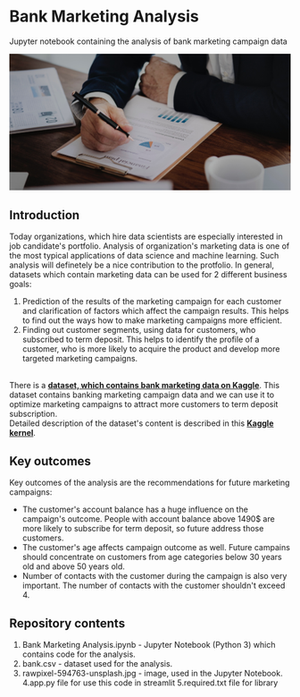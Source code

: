 # Bank Marketing Analysis
Jupyter notebook containing the analysis of bank marketing campaign data

![article image](https://github.com/Lexie88rus/bank-marketing-analysis/blob/master/rawpixel-594763-unsplash.jpg)

## Introduction
Today organizations, which hire data scientists are especially interested in job candidate's portfolio. Analysis of organization's marketing data is one of the most typical applications of data science and machine learning. Such analysis will definetely be a nice contribution to the protfolio.
In general, datasets which contain marketing data can be used for 2 different business goals:
1. Prediction of the results of the marketing campaign for each customer and clarification of factors which affect the campaign results. This helps to find out the ways how to make marketing campaigns more efficient.
2. Finding out customer segments, using data for customers, who subscribed to term deposit. This helps to identify the profile of a customer, who is more likely to acquire the product and develop more targeted marketing campaigns.

<br>There is a __[dataset, which contains bank marketing data on Kaggle](https://www.kaggle.com/janiobachmann/bank-marketing-dataset)__. This dataset contains banking marketing campaign data and we can use it to optimize marketing campaigns to attract more customers to term deposit subscription.
<br> Detailed description of the dataset's content is described in this __[Kaggle kernel](https://www.kaggle.com/janiobachmann/marketing-in-banking-opening-term-deposits)__.

## Key outcomes
Key outcomes of the analysis are the recommendations for future marketing campaigns:
* The customer's account balance has a huge influence on the campaign's outcome. People with account balance above 1490$ are more likely to subscribe for term deposit, so future address those customers.
* The customer's age affects campaign outcome as well. Future campains should concentrate on customers from age categories below 30 years old and above 50 years old.
* Number of contacts with the customer during the campaign is also very important. The number of contacts with the customer shouldn't exceed 4.

## Repository contents
1. Bank Marketing Analysis.ipynb - Jupyter Notebook (Python 3) which contains code for the analysis.
2. bank.csv - dataset used for the analysis.
3. rawpixel-594763-unsplash.jpg - image, used in the Jupyter Notebook.
4.app.py file for use this code in streamlit
5.required.txt file for library

